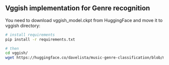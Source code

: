 ## Vggish implementation for Genre recognition

You need to download vggish_model.ckpt from HuggingFace and move it to vggish directory:

```bash
# install requirements
pip install -r requirements.txt

# then
cd vggish/
wget https://huggingface.co/davelista/music-genre-classification/blob/main/vggish/vggish_model.ckpt
```
